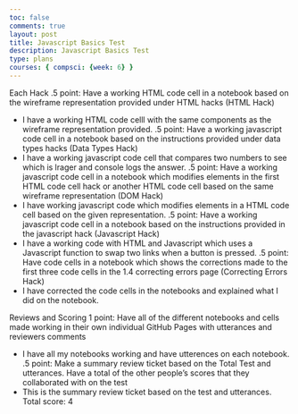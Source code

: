 ```yaml
---
toc: false
comments: true
layout: post
title: Javascript Basics Test
description: Javascript Basics Test
type: plans
courses: { compsci: {week: 6} }
---
```




Each Hack
.5 point: Have a working HTML code cell in a notebook based on the wireframe representation provided under HTML hacks (HTML Hack)
- I have a working HTML code celll with the same components as the wireframe representation provided. 
.5 point: Have a working javascript code cell in a notebook based on the instructions provided under data types hacks (Data Types Hack)
- I have a working javascript code cell that compares two numbers to see which is lrager and console logs the answer.
.5 point: Have a working javascript code cell in a notebook which modifies elements in the first HTML code cell hack or another HTML code cell based on the same wireframe representation (DOM Hack)
- I have working javascript code which modifies elements in a HTML code cell based on the given representation.
.5 point: Have a working javascript code cell in a notebook based on the instructions provided in the javascript hack (Javascript Hack)
- I have a working code with HTML and Javascript which uses a Javascript function to swap two links when a button is pressed.
.5 point: Have code cells in a notebook which shows the corrections made to the first three code cells in the 1.4 correcting errors page (Correcting Errors Hack)
- I have corrected the code cells in the notebooks and explained what I did on the notebook.

Reviews and Scoring
1 point: Have all of the different notebooks and cells made working in their own individual GitHub Pages with utterances and reviewers comments
- I have all my notebooks working and have utterences on each notebook.
.5 point: Make a summary review ticket based on the Total Test and utterances. Have a total of the other people’s scores that they collaborated with on the test
- This is the summary review ticket based on the test and utterances. Total score: 4